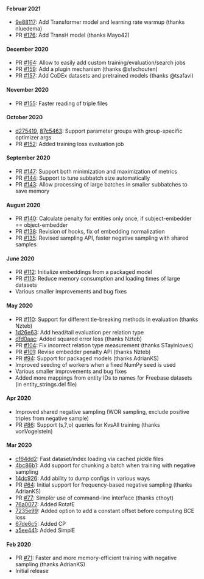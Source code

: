 #### Februar 2021
- [9e88117](https://github.com/uma-pi1/kge/commit/9e88117b3bf3f91b1c22f17d88eae2f77b5e3d3e): Add Transformer model and learning rate warmup (thanks nluedema)
- PR [#176](https://github.com/uma-pi1/kge/pull/176): Add TransH model (thanks Mayo42)

#### December 2020
- PR [#164](https://github.com/uma-pi1/kge/pull/164): Allow to easily add custom training/evaluation/search jobs
- PR [#159](https://github.com/uma-pi1/kge/pull/159): Add a plugin mechanism (thanks @sfschouten)
- PR [#157](https://github.com/uma-pi1/kge/pull/157): Add CoDEx datasets and pretrained models (thanks @tsafavi)

#### November 2020
- PR [#155](https://github.com/uma-pi1/kge/pull/155): Faster reading of triple files

#### October 2020
- [d275419](https://github.com/uma-pi1/kge/commit/d275419bbd1e2eea6872d733fc10f30c171e9f45), [87c5463](https://github.com/uma-pi1/kge/commit/87c54630807e7ecf71ad05c042d3b1c953c44807): Support parameter groups with group-specific optimizer args
- PR [#152](https://github.com/uma-pi1/kge/pull/152): Added training loss evaluation job

#### September 2020
- PR [#147](https://github.com/uma-pi1/kge/pull/147): Support both minimization and maximization of metrics
- PR [#144](https://github.com/uma-pi1/kge/pull/144): Support to tune subbatch size automatically
- PR [#143](https://github.com/uma-pi1/kge/pull/143): Allow processing of large batches in smaller subbatches to save memory

#### August 2020
- PR [#140](https://github.com/uma-pi1/kge/pull/140): Calculate penalty for entities only once, if subject-embedder == object-embedder
- PR [#138](https://github.com/uma-pi1/kge/pull/138): Revision of hooks, fix of embedding normalization
- PR [#135](https://github.com/uma-pi1/kge/pull/135): Revised sampling API, faster negative sampling with shared samples

#### June 2020

- PR [#112](https://github.com/uma-pi1/kge/pull/112): Initialize embeddings from a packaged model
- PR [#113](https://github.com/uma-pi1/kge/pull/113): Reduce memory consumption and loading times of large datasets
- Various smaller improvements and bug fixes

#### May 2020

- PR [#110](https://github.com/uma-pi1/kge/pull/110): Support for different tie-breaking methods in evaluation (thanks Nzteb)
- [1d26e63](https://github.com/uma-pi1/kge/commit/1d26e63b65380e2c13db2ecb3986e69f404efdc2): Add head/tail evaluation per relation type 
- [dfd0aac](https://github.com/uma-pi1/kge/commit/dfd0aace1a77d6b7f04f414bdc8ea748a9d0d2f2): Added squared error loss (thanks Nzteb)
- PR [#104](https://github.com/uma-pi1/kge/pull/104): Fix incorrect relation type measurement (thanks STayinloves)
- PR [#101](https://github.com/uma-pi1/kge/pull/101): Revise embedder penalty API (thanks Nzteb)
- PR [#94](https://github.com/uma-pi1/kge/pull/94): Support for packaged models (thanks AdrianKS)
- Improved seeding of workers when a fixed NumPy seed is used
- Various smaller improvements and bug fixes
- Added more mappings from entity IDs to names for Freebase datasets (in entity_strings.del file)

#### Apr 2020

- Improved shared negative sampling (WOR sampling, exclude positive triples from negative sample)
- PR [#86](https://github.com/uma-pi1/kge/pull/86): Support (s,?,o) queries for KvsAll training (thanks vonVogelstein)

#### Mar 2020

- [cf64dd2](https://github.com/uma-pi1/kge/commit/cf64dd2fcc4c5961bda2d9142ea1b08d41c16ba2): Fast dataset/index loading via cached pickle files
- [4bc86b1](https://github.com/uma-pi1/kge/commit/4bc86b18e5cfe0a4a596dd25fbdc8dde59dcafe9): Add support for chunking a batch when training with negative sampling
- [14dc926](https://github.com/uma-pi1/kge/commit/14dc9268b2e24f7db36dc95ae47e5e975016955b): Add ability to dump configs in various ways
- PR [#64](https://github.com/uma-pi1/kge/pull/64): Initial support for frequency-based negative sampling (thanks AdrianKS)
- PR [#77](https://github.com/uma-pi1/kge/pull/77): Simpler use of command-line interface (thanks cthoyt)
- [76a0077](https://github.com/uma-pi1/kge/commit/76a007731d98e00331f2f6ccb90b91cc8cf265dd): Added RotatE
- [7235e99](https://github.com/uma-pi1/kge/commit/7235e99784e056b6d0e162ce84f0c5e1eb410895): Added option to add a constant offset before computing BCE loss
- [67de6c5](https://github.com/uma-pi1/kge/commit/67de6c5c422c2adcefcc56f7738e04d0893c51ba): Added CP
- [a5ee441](https://github.com/uma-pi1/kge/commit/a5ee4417b92559b3624e3f737939793da810c211): Added SimplE

#### Feb 2020
- PR [#71](https://github.com/uma-pi1/kge/pull/71): Faster and more memory-efficient training with negative sampling (thanks AdrianKS)
- Initial release
